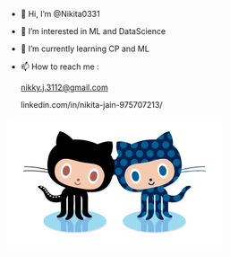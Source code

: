- 👋 Hi, I’m @Nikita0331
- 👀 I’m interested in ML and DataScience
- 🌱 I’m currently learning CP and ML
- 📫 How to reach me :
  
  nikky.j.3112@gmail.com
  
  linkedin.com/in/nikita-jain-975707213/

<!---
Nikita0331/Nikita0331 is a ✨ special ✨ repository because its `README.md` (this file) appears on your GitHub profile.
You can click the Preview link to take a look at your changes.
--->

<img src="forkit.gif "/>

